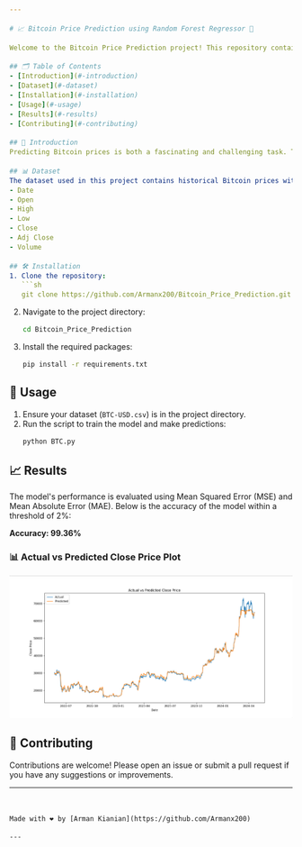 ```yaml
---

# 📈 Bitcoin Price Prediction using Random Forest Regressor 🧠

Welcome to the Bitcoin Price Prediction project! This repository contains code to load, preprocess, and train a machine learning model to predict Bitcoin closing prices. Using historical data, we employ a RandomForestRegressor to make predictions and evaluate the model's performance. Let's dive into the details! 🚀

## 🗂️ Table of Contents
- [Introduction](#-introduction)
- [Dataset](#-dataset)
- [Installation](#-installation)
- [Usage](#-usage)
- [Results](#-results)
- [Contributing](#-contributing)

## 🌟 Introduction
Predicting Bitcoin prices is both a fascinating and challenging task. This project demonstrates how machine learning can be applied to forecast the closing prices of Bitcoin using historical data.

## 📊 Dataset
The dataset used in this project contains historical Bitcoin prices with the following columns:
- Date
- Open
- High
- Low
- Close
- Adj Close
- Volume

## 🛠️ Installation
1. Clone the repository:
   ```sh
   git clone https://github.com/Armanx200/Bitcoin_Price_Prediction.git
   ```
2. Navigate to the project directory:
   ```sh
   cd Bitcoin_Price_Prediction
   ```
3. Install the required packages:
   ```sh
   pip install -r requirements.txt
   ```

## 🚀 Usage
1. Ensure your dataset (`BTC-USD.csv`) is in the project directory.
2. Run the script to train the model and make predictions:
   ```sh
   python BTC.py
   ```

## 📈 Results
The model's performance is evaluated using Mean Squared Error (MSE) and Mean Absolute Error (MAE). Below is the accuracy of the model within a threshold of 2%:

**Accuracy: 99.36%**

### 📊 Actual vs Predicted Close Price Plot
![Plot of Actual vs Predicted Close Price](https://github.com/Armanx200/Bitcoin_Price_Prediction/blob/main/Actual_vs_Predicted.png)

## 🤝 Contributing
Contributions are welcome! Please open an issue or submit a pull request if you have any suggestions or improvements.

---
```


Made with ❤️ by [Arman Kianian](https://github.com/Armanx200)

---
